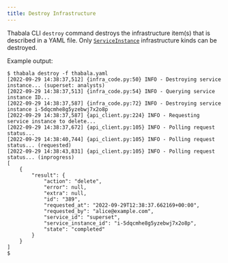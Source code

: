 ```yaml
---
title: Destroy Infrastructure
---
```


Thabala CLI `destroy` command destroys the infrastructure item(s) that is described in a YAML file.
Only [`ServiceInstance`](/admin-console/iac#the-serviceinstance-infrastructure-kind) infrastructure kinds can be destroyed.

Example output:

```shell
$ thabala destroy -f thabala.yaml
[2022-09-29 14:38:37,512] {infra_code.py:50} INFO - Destroying service instance... (superset: analysts)
[2022-09-29 14:38:37,513] {infra_code.py:54} INFO - Querying service instance ID...
[2022-09-29 14:38:37,587] {infra_code.py:72} INFO - Destroying service instance i-5dqcmhe8g5yzebwj7x2o8p
[2022-09-29 14:38:37,587] {api_client.py:224} INFO - Requesting service instance to delete...
[2022-09-29 14:38:37,672] {api_client.py:105} INFO - Polling request status... 
[2022-09-29 14:38:40,744] {api_client.py:105} INFO - Polling request status... (requested)
[2022-09-29 14:38:43,831] {api_client.py:105} INFO - Polling request status... (inprogress)
[
    {
        "result": {
            "action": "delete",
            "error": null,
            "extra": null,
            "id": "389",
            "requested_at": "2022-09-29T12:38:37.662169+00:00",
            "requested_by": "alice@example.com",
            "service_id": "superset",
            "service_instance_id": "i-5dqcmhe8g5yzebwj7x2o8p",
            "state": "completed"
        }
    }
]
$
```
